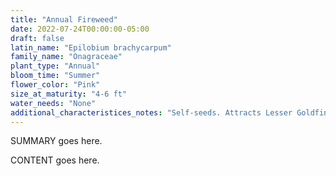 ```yaml
---
title: "Annual Fireweed"
date: 2022-07-24T00:00:00-05:00
draft: false
latin_name: "Epilobium brachycarpum"
family_name: "Onagraceae"
plant_type: "Annual"
bloom_time: "Summer"
flower_color: "Pink"
size_at_maturity: "4-6 ft"
water_needs: "None"
additional_characteristices_notes: "Self-seeds. Attracts Lesser Goldfinches and Sphinx Moth."
---
```


SUMMARY goes here.

<!--more-->

CONTENT goes here.
